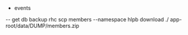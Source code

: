- events

-- get db backup
rhc scp members --namespace hlpb download ./ app-root/data/DUMP/members.zip
